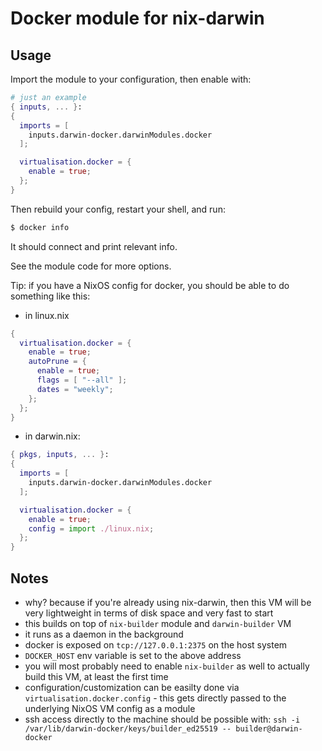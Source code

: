 # Docker module for nix-darwin

## Usage

Import the module to your configuration, then enable with:

```nix
# just an example
{ inputs, ... }:
{
  imports = [
    inputs.darwin-docker.darwinModules.docker
  ];

  virtualisation.docker = {
    enable = true;
  };
}
```

Then rebuild your config, restart your shell, and run:

```bash
$ docker info
```

It should connect and print relevant info.

See the module code for more options.

Tip: if you have a NixOS config for docker, you should be able to do something like this:

-   in linux.nix

```nix
{
  virtualisation.docker = {
    enable = true;
    autoPrune = {
      enable = true;
      flags = [ "--all" ];
      dates = "weekly";
    };
  };
}
```

-   in darwin.nix:

```nix
{ pkgs, inputs, ... }:
{
  imports = [
    inputs.darwin-docker.darwinModules.docker
  ];

  virtualisation.docker = {
    enable = true;
    config = import ./linux.nix;
  };
}
```

## Notes

-   why? because if you're already using nix-darwin, then this VM will be very lightweight in terms of disk space and very fast to start
-   this builds on top of `nix-builder` module and `darwin-builder` VM
-   it runs as a daemon in the background
-   docker is exposed on `tcp://127.0.0.1:2375` on the host system
-   `DOCKER_HOST` env variable is set to the above address
-   you will most probably need to enable `nix-builder` as well to actually build this VM, at least the first time
-   configuration/customization can be easilty done via `virtualisation.docker.config` - this gets directly passed to the underlying NixOS VM config as a module
-   ssh access directly to the machine should be possible with: `ssh -i /var/lib/darwin-docker/keys/builder_ed25519 -- builder@darwin-docker`
